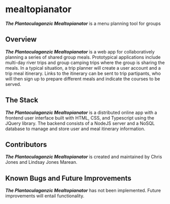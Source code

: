 # mealtopianator
***The Plantaculaganzic Mealtopianator*** is a menu planning tool for groups

## Overview
***The Plantaculaganzic Mealtopianator*** is a web app for collaboratively planning a series of shared group meals. Prototypical applications include multi-day river trips and group camping trips where the group is sharing the meals. In a typical situation, a trip planner will create a user account and a trip meal itinerary. Links to the itinerary can be sent to trip partipants, who will then sign up to prepare different meals and indicate the courses to be served. 

## The Stack
***The Plantaculaganzic Mealtopianator*** is a distributed online app with a frontend user interface built with HTML, CSS, and Typescript using the JQuery library. The backend consists of a NodeJS server and a NoSQL database to manage and store user and meal itinerary information. 

## Contributors
***The Plantaculaganzic Mealtopianator*** is created and maintained by Chris Jones and Lindsay Jones Marean. 

## Known Bugs and Future Improvements
***The Plantaculaganzic Mealtopianator*** has not been implemented. Future improvements will entail functionality.
